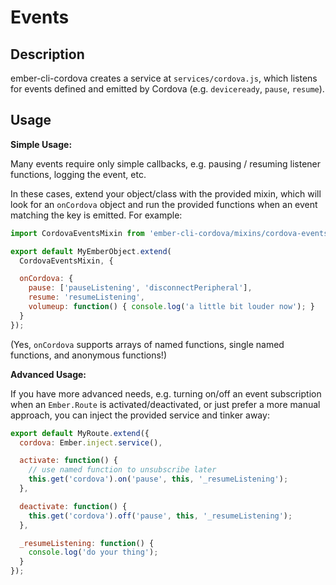 # Events

## Description

ember-cli-cordova creates a service at `services/cordova.js`, which listens for
events defined and emitted by Cordova (e.g. `deviceready`, `pause`, `resume`).


## Usage

**Simple Usage:**

Many events require only simple callbacks, e.g. pausing / resuming listener
functions, logging the event, etc.

In these cases, extend your object/class with the provided mixin, which will
look for an `onCordova` object and run the provided functions when an event
matching the key is emitted. For example:

```javascript
import CordovaEventsMixin from 'ember-cli-cordova/mixins/cordova-events';

export default MyEmberObject.extend(
  CordovaEventsMixin, {

  onCordova: {
    pause: ['pauseListening', 'disconnectPeripheral'],
    resume: 'resumeListening',
    volumeup: function() { console.log('a little bit louder now'); }
  }
});
```

(Yes, `onCordova` supports arrays of named functions, single named functions,
and anonymous functions!)

**Advanced Usage:**

If you have more advanced needs, e.g. turning on/off an event subscription when
an `Ember.Route` is activated/deactivated, or just prefer a more manual
approach, you can inject the provided service and tinker away:

```javascript
export default MyRoute.extend({
  cordova: Ember.inject.service(),

  activate: function() {
    // use named function to unsubscribe later
    this.get('cordova').on('pause', this, '_resumeListening');
  },

  deactivate: function() {
    this.get('cordova').off('pause', this, '_resumeListening');
  },

  _resumeListening: function() {
    console.log('do your thing');
  }
});
```
